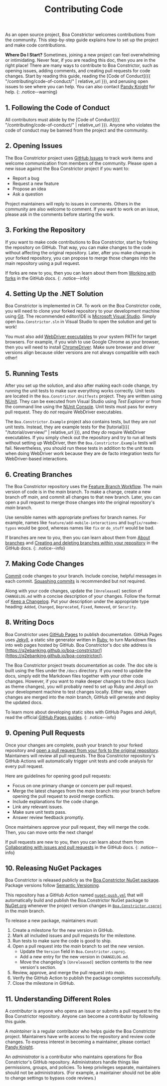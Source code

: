 ﻿---
title: Contributing Code
layout: single
permalink: /contributing/contributing-code/
---

As an open source project, Boa Constrictor welcomes contributions from the community.
This step-by-step guide explains how to set up the project and make code contributions.


**Where Do I Start?**
Sometimes, joining a new project can feel overwhelming or intimidating.
Never fear, if you are reading this doc, then you are in the right place!
There are many ways to contribute to Boa Constrictor,
such as opening issues, adding comments, and creating pull requests for code changes.
Start by reading this guide, reading the
[Code of Conduct]({{ "/contributing/code-of-conduct/" | relative_url }}),
and perusing open issues to see where you can help.
You can also contact [Pandy Knight](https://twitter.com/AutomationPanda) for help.
{: .notice--warning}


## 1. Following the Code of Conduct

All contributors must abide by the [Code of Conduct]({{ "/contributing/code-of-conduct/" | relative_url }}).
Anyone who violates the code of conduct may be banned from the project and the community.


## 2. Opening Issues

The Boa Constrictor project uses
[GitHub Issues](https://github.com/q2ebanking/boa-constrictor/issues)
to track work items and welcome communication from members of the community.
Please open a new issue against the Boa Constrictor project if you want to:

* Report a bug
* Request a new feature
* Propose an idea
* Ask a question

Project maintainers will reply to issues in comments.
Others in the community are also welcome to comment.
If you want to work on an issue, please ask in the comments before starting the work.



## 3. Forking the Repository

If you want to make code contributions to Boa Constrictor, start by forking the repository on GitHub.
That way, you can make changes to the code without affecting the original repository.
Later, after you make changes in your forked repository, you can propose to merge those changes into the main repository using a pull request.

If forks are new to you, then you can learn about them from
[Working with forks](https://docs.github.com/en/free-pro-team@latest/github/collaborating-with-issues-and-pull-requests/working-with-forks)
in the GitHub docs.
{: .notice--info}


## 4. Setting Up the .NET Solution

Boa Constrictor is implemented in C#.
To work on the Boa Constrictor code, you will need to clone your forked repository to your development machine using [Git](https://git-scm.com/).
The recommended editor/IDE is [Microsoft Visual Studio](https://visualstudio.microsoft.com/).
Simply open `Boa.Constrictor.sln` in Visual Studio to open the solution and get to work!

You must also add [WebDriver executables](https://www.selenium.dev/documentation/en/webdriver/driver_requirements/)
to your system PATH for target browsers.
For example, if you wish to use Google Chrome as your browser, then you will need to install [ChromeDriver](https://chromedriver.chromium.org/).
Make sure browser and driver versions align because older versions are not always compatible with each other!


## 5. Running Tests

After you set up the solution, and also after making each code change,
try running the unit tests to make sure everything works correctly.
Unit tests are located in the `Boa.Constrictor.UnitTests` project.
They are written using [NUnit](https://nunit.org/).
They can be executed from Visual Studio using *Test Explorer*
or from the command line using the [NUnit Console](https://docs.nunit.org/articles/nunit/running-tests/Console-Runner.html).
Unit tests must pass for every pull request.
They do *not* require WebDriver executables.

The `Boa.Constrictor.Example` project also contains tests, but they are *not* unit tests.
Instead, they are example tests for the
[tutorial]({{ "/tutorial/overview/" | relative_url }}),
and they *do* require WebDriver executables.
If you simply check out the repository and try to run all tests without setting up WebDriver,
then the `Boa.Constrictor.Example` tests will fail.
Nevertheless, you should run these tests in addition to the unit tests when doing WebDriver work
because they are de facto integration tests for WebDriver-based interactions.


## 6. Creating Branches

The Boa Constrictor repository uses the [Feature Branch Workflow](https://www.atlassian.com/git/tutorials/comparing-workflows/feature-branch-workflow).
The main version of code is in the *main* branch.
To make a change, create a new branch off *main*, and commit all changes to that new branch.
Later, you can open a pull request to merge those changes into the original repository's *main* branch.

Use sensible names with appropriate prefixes for branch names.
For example, names like `feature/add-mobile-interactions` and `bugfix/readme-typos` would be good,
whereas names like `fix` or `do_stuff` would be bad.

If branches are new to you, then you can learn about them from
[About branches](https://docs.github.com/en/free-pro-team@latest/github/collaborating-with-issues-and-pull-requests/about-branches)
and [Creating and deleting branches within your repository](https://docs.github.com/en/free-pro-team@latest/github/collaborating-with-issues-and-pull-requests/creating-and-deleting-branches-within-your-repository)
in the GitHub docs.
{: .notice--info}


## 7. Making Code Changes

[Commit](https://docs.github.com/en/free-pro-team@latest/github/committing-changes-to-your-project)
code changes to your branch.
Include concise, helpful messages in each commit.
[Squashing commits](https://medium.com/@slamflipstrom/a-beginners-guide-to-squashing-commits-with-git-rebase-8185cf6e62ec)
is recommended but not required.

Along with your code changes, update the `[Unreleased]` section of `CHANGELOG.md` with a concise description of your changes.
Follow the format of [Keep a Changelog](https://keepachangelog.com/en/1.0.0/).
Put your description under the appropriate type heading:
`Added`, `Changed`, `Deprecated`, `Fixed`, `Removed`, or `Security`.


## 8. Writing Docs

Boa Constrictor uses [GitHub Pages](https://pages.github.com/) to publish documentation.
GitHub Pages uses [Jekyll](https://jekyllrb.com/),
a static site generator written in [Ruby](https://www.ruby-lang.org/en/),
to turn Markdown files into web pages hosted by GitHub.
Boa Constrictor's doc site address is
[https://q2ebanking.github.io/boa-constrictor/](https://q2ebanking.github.io/boa-constrictor/).

The Boa Constrictor project treats documentation as code.
The doc site is built using the files under the `/docs` directory.
If you need to update the docs, simply edit the Markdown files together with your other code changes.
However, if you want to make deeper changes to the docs (such as theme changes),
you will probably need to set up Ruby and Jekyll on your development machine to test changes locally.
Either way, when changes are merged into the *main* branch, GitHub will generate and deploy the updated docs.

To learn more about developing static sites with GitHub Pages and Jekyll, 
read the official [GitHub Pages guides](https://docs.github.com/en/github/working-with-github-pages).
{: .notice--info}


## 9. Opening Pull Requests

Once your changes are complete, push your branch to your forked repository and
[open a pull request from your fork to the original repository](https://docs.github.com/en/free-pro-team@latest/github/collaborating-with-issues-and-pull-requests/creating-a-pull-request-from-a-fork).
Maintainers will review all pull requests.
The Boa Constrictor repository's GitHub Actions will automatically trigger unit tests and code analysis for every pull request.

Here are guidelines for opening good pull requests:

* Focus on one primary change or concern per pull request.
* Merge the latest changes from the *main* branch into your branch before opening the pull request to avoid merge conflicts.
* Include explanations for the code change.
* Link any relevant issues.
* Make sure unit tests pass.
* Answer review feedback promptly.

Once maintainers approve your pull request, they will merge the code.
Then, you can move onto the next change!

If pull requests are new to you, then you can learn about them from
[Collaborating with issues and pull requests](https://docs.github.com/en/free-pro-team@latest/github/collaborating-with-issues-and-pull-requests)
in the GitHub docs.
{: .notice--info}


## 10. Releasing NuGet Packages

Boa Constrictor is released publicly as the [Boa.Constrictor NuGet package](https://www.nuget.org/packages/Boa.Constrictor/).
Package versions follow [Semantic Versioning](https://semver.org/).

This repository has a GitHub Action named
[`nuget-push.yml`](https://github.com/q2ebanking/boa-constrictor/blob/main/.github/workflows/nuget-push.yml)
that will automatically build and publish the Boa.Constrictor NuGet package to
[NuGet.org](https://www.nuget.org/packages/Boa.Constrictor/)
whenever the project version changes in
[`Boa.Constrictor.csproj`](https://github.com/q2ebanking/boa-constrictor/blob/main/Boa.Constrictor/Boa.Constrictor.csproj#L5)
in the *main* branch.

To release a new package, maintainers must:

1. Create a milestone for the new version in GitHub.
2. Mark all included issues and pull requests for the milestone.
3. Run tests to make sure the code is good to ship.
4. Open a pull request into the *main* branch to set the new version.
   * Update the `Version` field in `Boa.Constrictor.csproj`.
   * Add a new entry for the new version in `CHANGELOG.md`.
   * Move the changelog's `[Unreleased]` section contents to the new version's section.
5. Review, approve, and merge the pull request into *main*.
6. Verify the GitHub Action to publish the package completes successfully.
7. Close the milestone in GitHub.


## 11. Understanding Different Roles

A *contributor* is anyone who opens an issue or submits a pull request to the Boa Constrictor repository.
Anyone can become a contributor by following this guide.

A *maintainer* is a regular contributor who helps guide the Boa Constrictor project.
Maintainers have write access to the repository and review code changes.
To express interest in becoming a maintainer, please contact
[Pandy Knight](https://twitter.com/AutomationPanda).

An *administrator* is a contributor who maintains operations for Boa Constrictor's GitHub repository.
Administrators handle things like permissions, groups, and policies.
To keep privileges separate, maintainers should not be administrators.
(For example, a maintainer should not be able to change settings to bypass code reviews.)